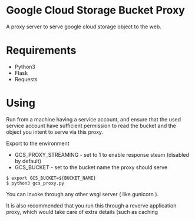# Google Cloud Storage Bucket Proxy

A proxy server to serve google cloud storage object to the web.

# Requirements

- Python3
- Flask
- Requests

# Using

Run from a machine having a service account, and ensure that the used service account have sufficient permission to read the bucket and the object you intent to serve via this proxy.

Export to the environment
- GCS_PROXY_STREAMING - set to 1 to enable response steam (disabled by default)
- GCS_BUCKET - set to the bucket name the proxy should serve


```
$ export GCS_BUCKET=${BUCKET_NAME} 
$ python3 gcs_proxy.py
```

You can invoke through any other wsgi server ( like gunicorn ).

It is also recommended that you run this through a reverve application proxy, which would take care of extra details (such as caching
